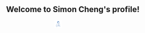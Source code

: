 <h2 align="center">Welcome to Simon Cheng's profile!</h2>
<p style="
  display:block;
  margin-left:auto;
  margin-right:auto;
  width:20%; 
  height:20%;">
  <img src="img/profile3.svg" alt="drawing" style="max-width: 20%;"/>
  </p>

<!--
**simoncheng987/simoncheng987** is a ✨ _special_ ✨ repository because its `README.md` (this file) appears on your GitHub profile.

Here are some ideas to get you started:

- 🔭 I’m currently working on ...
- 🌱 I’m currently learning ...
- 👯 I’m looking to collaborate on ...
- 🤔 I’m looking for help with ...
- 💬 Ask me about ...
- 📫 How to reach me: ...
- 😄 Pronouns: ...
- ⚡ Fun fact: ...
-->
